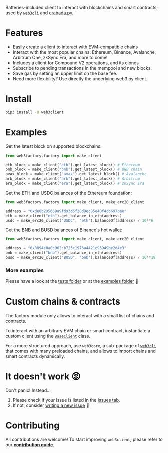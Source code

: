 Batteries-included client to interact with blockchains and smart contracts; used by [`web3cli`](https://github.com/coccoinomane/web3cli) and [crabada.py](https://github.com/coccoinomane/crabada.py).

# Features

- Easily create a client to interact with EVM-compatible chains
- Interact with the most popular chains: Ethereum, Binance, Avalanche, Arbitrum One, zkSync Era, and more to come!
- Includes a client for Compound V2 operations, and its clones
- Subscribe to pending transactions in the mempool and new blocks.
- Save gas by setting an upper limit on the base fee.
- Need more flexibility? Use directly the underlying web3.py client.


# Install

```bash
pip3 install -U web3client
```

# Examples

Get the latest block on supported blockchains:

```python
from web3factory.factory import make_client

eth_block = make_client("eth").get_latest_block() # Ethereum
bnb_block = make_client("bnb").get_latest_block() # BNB chain
avax_block = make_client("avax").get_latest_block() # Avalanche
arb_block = make_client("arb").get_latest_block() # Arbitrum
era_block = make_client("era").get_latest_block() # zkSync Era
```

Get the ETH and USDC balances of the Ethereum foundation:

```python
from web3factory.factory import make_client, make_erc20_client

address = "0xde0b295669a9fd93d5f28d9ec85e40f4cb697bae"
eth = make_client("eth").get_balance_in_eth(address)
usdc = make_erc20_client("USDC", "eth").balanceOf(address) / 10**6
```

Get the BNB and BUSD balances of Binance's hot wallet:

```python
from web3factory.factory import make_client, make_erc20_client

address = "0x8894e0a0c962cb723c1976a4421c95949be2d4e3"
bnb = make_client("bnb").get_balance_in_eth(address)
busd = make_erc20_client("BUSD", "bnb").balanceOf(address) / 10**18
```

### More examples

Please have a look at the [tests folder](./tests) or at the [examples folder](./examples) 🙂

# Custom chains & contracts

The factory module only allows to interact with a small list of chains and
contracts.

To interact with an arbitrary EVM chain or smart contract, instantiate a custom
client using the [`BaseClient`](./src/web3client/base_client.py) class.

For a more structured approach, use `web3core`, a sub-package
of [`web3cli`](./src/web3cli/) that comes with many preloaded chains, and allows
to import chains and smart contracts dynamically.

# It doesn't work 😡

Don't panic! Instead...

1. Please check if your issue is listed in the [Issues tab](https://github.com/coccoinomane/web3client/issues).
2. If not, consider [writing a new issue](https://github.com/coccoinomane/web3client/issues/new) 🙂

# Contributing

All contributions are welcome! To start improving `web3client`, please refer to our [__contribution guide__](./CONTRIBUTING.md).
